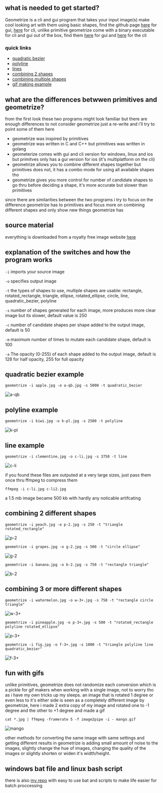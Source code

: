 ## what is needed to get started?
Geometrize is a cli and gui program that takes your input image(s) make cool looking art with them using basic shapes, find the github page [here](https://github.com/Tw1ddle/geometrize) for gui, [here](https://github.com/Tw1ddle/geometrize-lib-example) for cli,
unlike primitive geometrize come with a binary executable for cli and gui out of the box, find them [here](https://www.geometrize.co.uk/) for gui and [here](https://s3.amazonaws.com/geometrize-lib-example-bucket/index.html) for the cli

### quick links
 * [quadratic bezier](https://github.com/junguler/_image-manipulation/tree/main/Geometrize#quadratic-bezier-example)
 * [polyline](https://github.com/junguler/_image-manipulation/tree/main/Geometrize#polyline-example)
 * [lines](https://github.com/junguler/_image-manipulation/tree/main/Geometrize#line-example)
 * [combining 2 shapes](https://github.com/junguler/_image-manipulation/tree/main/Geometrize#combining-2-different-shapes)
 * [combining multiple shapes](https://github.com/junguler/_image-manipulation/tree/main/Geometrize#combining-3-or-more-different-shapes)
 * [gif making example](https://github.com/junguler/_image-manipulation/tree/main/Geometrize#fun-with-gifs)

## what are the differences betwwen primitives and geometrize?
from the first look these two programs might look familiar but there are enough differences to not consider geometrize just a re-write and i'll try to point some of them here
 * geometrize was inspired by primitives
 * geometrize was written in C and C++ but primitives was written in golang
 * geometerize comes with gui and cli version for windows, linux and ios but primitves only has a gui version for ios (it's multiplatform on the cli)
 * geometrize allows you to combine different shapes together but primitives does not, it has a combo mode for using all available shapes tho
 * geometrize gives you more control for number of candidate shapes to go thru before deciding a shape, it's more accurate but slower than primitives 

since there are similarities between the two programs i try to focus on the difference geometrize has to primitives and focus more on combining different shapes and only show new things geometrize has

## source material
everything is downloaded from a royalty free image website [here](https://free-images.com/)

## explanation of the switches and how the program works
`-i` imports your source image

`-o` specifies output image

`-t` the types of shapes to use, multiple shapes are usable: rectangle, rotated_rectangle, triangle, ellipse, rotated_ellipse, circle, line, quadratic_bezier, polyline

`-s` number of shapes generated for each image, more produces more clear image but its slower, default value is 250

`-c` number of candidate shapes per shape added to the output image, default is 50

`-m` maximum number of times to mutate each candidate shape, default is 100

`-a` The opacity (0-255) of each shape added to the output image, default is 128 for half opacity, 255 for full opacity

## quadratic bezier example
```
geometrize -i apple.jpg -o a-qb.jpg -s 5000 -t quadratic_bezier
```
![a-qb](https://user-images.githubusercontent.com/59083599/135091234-c41a5ecd-2d33-4f36-a104-af89f0fe1e2b.jpg)

## polyline example
```
geometrize -i kiwi.jpg -o k-pl.jpg -s 2500 -t polyline
```
![k-pl](https://user-images.githubusercontent.com/59083599/135092055-95c4754f-417c-4d4a-b80e-3e092c727b6d.jpg)

## line example
```
geometrize -i clementine.jpg -o c-li.jpg -s 3750 -t line
```
![c-li](https://user-images.githubusercontent.com/59083599/135092968-2308b55e-2d43-4412-ad21-02226b529e17.jpg)

if you found these files are outputed at a very large sizes, just pass them once thru ffmpeg to compress them
```
ffmpeg -i c-li.jpg c-li2.jpg
```
a 1.5 mb image became 500 kb with hardly any noticable artifcating

## combining 2 different shapes
```
geometrize -i peach.jpg -o p-2.jpg -s 250 -t "triangle rotated_rectangle"
```
![p-2](https://user-images.githubusercontent.com/59083599/135086245-b4cd5369-aee3-47df-ae5c-3e229d86b955.jpg)

```
geometrize -i grapes.jpg -o g-2.jpg -s 500 -t "circle ellipse"
```
![g-2](https://user-images.githubusercontent.com/59083599/135086855-e3032566-5ca2-497b-8111-f201cb3577c7.jpg)

```
geometrize -i banana.jpg -o b-2.jpg -s 750 -t "rectangle triangle"
```
![b-2](https://user-images.githubusercontent.com/59083599/135089254-79fae2bf-3f4a-46b3-9097-75072a5f8027.jpg)

## combining 3 or more different shapes
```
geometrize -i watermelon.jpg -o w-3+.jpg -s 750 -t "rectangle circle triangle"
```
![w-3+](https://user-images.githubusercontent.com/59083599/135094343-98b5832b-8d6f-4fdb-a783-0c7b3de616fa.jpg)

```
geometrize -i pineapple.jpg -o p-3+.jpg -s 500 -t "rotated_rectangle polyline rotated_ellipse"
```
![p-3+](https://user-images.githubusercontent.com/59083599/135094748-8e94eeb6-a81f-4cbc-93f2-7ee121048582.jpg)

```
geometrize -i fig.jpg -o f-3+.jpg -s 1000 -t "triangle polyline line quadratic_bezier"
```
![f-3+](https://user-images.githubusercontent.com/59083599/135095727-2421c9e7-840f-459c-a8c4-54c62b3a849f.jpg)

## fun with gifs
unlike primitives, geometrize does not randomize each conversion which is a pickle for gif makers when working with a single image, not to worry tho as i have my own tricks up my sleeps. an image that is rotated 1 degree or even less to it's either side is seen as a completely different image by geometrize, here i made 2 extra copy of my image and rotated one to -1 degree and the other to +1 degree and made a gif
```
cat *.jpg | ffmpeg -framerate 5 -f image2pipe -i - mango.gif
```
![mango](https://user-images.githubusercontent.com/59083599/135105843-58cb55e3-6095-4051-96f7-a0947b885a37.gif)

other methods for converting the same image with same settings and getting different results in geometrize is adding small amount of noise to the images, slightly change the hue of images, changing the quality of the images or slightly shorten or widen it's width/height.

## windows bat file and linux bash script
there is also [my repo](https://github.com/junguler/easy-geometrize-batch) with easy to use bat and scripts to make life easier for batch proccessing

